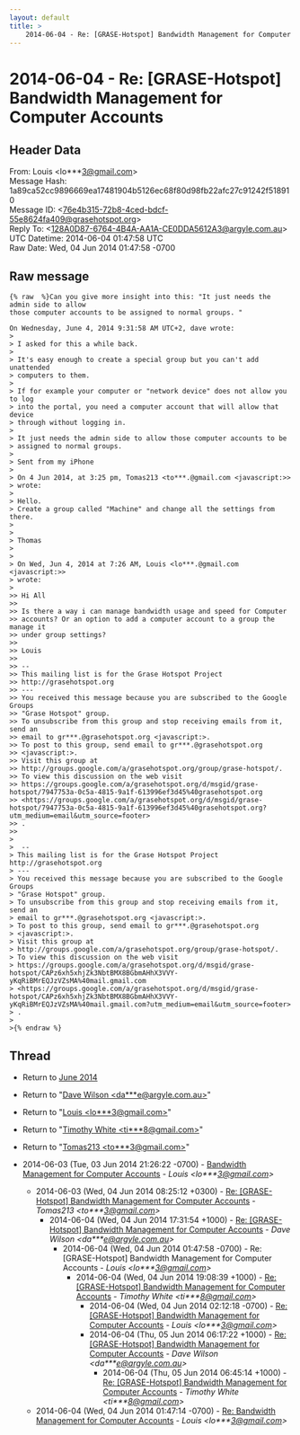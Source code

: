 ```yaml
---
layout: default
title: >
    2014-06-04 - Re: [GRASE-Hotspot] Bandwidth Management for Computer Accounts
---
```


# 2014-06-04 - Re: [GRASE-Hotspot] Bandwidth Management for Computer Accounts

## Header Data

From: Louis \<lo***3@gmail.com\><br>
Message Hash: 1a89ca52cc9896669ea17481904b5126ec68f80d98fb22afc27c91242f518910<br>
Message ID: \<76e4b315-72b8-4ced-bdcf-55e8624fa409@grasehotspot.org\><br>
Reply To: \<128A0D87-6764-4B4A-AA1A-CE0DDA5612A3@argyle.com.au\><br>
UTC Datetime: 2014-06-04 01:47:58 UTC<br>
Raw Date: Wed, 04 Jun 2014 01:47:58 -0700<br>

## Raw message

```
{% raw  %}Can you give more insight into this: "It just needs the admin side to allow 
those computer accounts to be assigned to normal groups. "

On Wednesday, June 4, 2014 9:31:58 AM UTC+2, dave wrote:
>
> I asked for this a while back.
>
> It's easy enough to create a special group but you can't add unattended 
> computers to them.
>
> If for example your computer or "network device" does not allow you to log 
> into the portal, you need a computer account that will allow that device 
> through without logging in.
>
> It just needs the admin side to allow those computer accounts to be 
> assigned to normal groups. 
>
> Sent from my iPhone
>
> On 4 Jun 2014, at 3:25 pm, Tomas213 <to***.@gmail.com <javascript:>> 
> wrote:
>
> Hello.
> Create a group called "Machine" and change all the settings from there.
>
>
> Thomas
>
>
> On Wed, Jun 4, 2014 at 7:26 AM, Louis <lo***.@gmail.com <javascript:>> 
> wrote:
>
>> Hi All
>>
>> Is there a way i can manage bandwidth usage and speed for Computer 
>> accounts? Or an option to add a computer account to a group the manage it 
>> under group settings?
>>
>> Louis
>>
>> -- 
>> This mailing list is for the Grase Hotspot Project 
>> http://grasehotspot.org
>> --- 
>> You received this message because you are subscribed to the Google Groups 
>> "Grase Hotspot" group.
>> To unsubscribe from this group and stop receiving emails from it, send an 
>> email to gr***.@grasehotspot.org <javascript:>.
>> To post to this group, send email to gr***.@grasehotspot.org 
>> <javascript:>.
>> Visit this group at 
>> http://groups.google.com/a/grasehotspot.org/group/grase-hotspot/.
>> To view this discussion on the web visit 
>> https://groups.google.com/a/grasehotspot.org/d/msgid/grase-hotspot/7947753a-0c5a-4815-9a1f-613996ef3d45%40grasehotspot.org 
>> <https://groups.google.com/a/grasehotspot.org/d/msgid/grase-hotspot/7947753a-0c5a-4815-9a1f-613996ef3d45%40grasehotspot.org?utm_medium=email&utm_source=footer>
>> .
>>
>
>  -- 
> This mailing list is for the Grase Hotspot Project http://grasehotspot.org
> --- 
> You received this message because you are subscribed to the Google Groups 
> "Grase Hotspot" group.
> To unsubscribe from this group and stop receiving emails from it, send an 
> email to gr***.@grasehotspot.org <javascript:>.
> To post to this group, send email to gr***.@grasehotspot.org 
> <javascript:>.
> Visit this group at 
> http://groups.google.com/a/grasehotspot.org/group/grase-hotspot/.
> To view this discussion on the web visit 
> https://groups.google.com/a/grasehotspot.org/d/msgid/grase-hotspot/CAPz6xh5xhjZk3NbtBMX8BGbmAHhX3VVY-yKqRiBMrEQJzVZsMA%40mail.gmail.com 
> <https://groups.google.com/a/grasehotspot.org/d/msgid/grase-hotspot/CAPz6xh5xhjZk3NbtBMX8BGbmAHhX3VVY-yKqRiBMrEQJzVZsMA%40mail.gmail.com?utm_medium=email&utm_source=footer>
> .
>
>{% endraw %}
```

## Thread

+ Return to [June 2014](/archive/2014/06)

+ Return to "[Dave Wilson <da***e<span>@</span>argyle.com.au>](/authors/da___e_at_argyle_com_au)"
+ Return to "[Louis <lo***3<span>@</span>gmail.com>](/authors/lo___3_at_gmail_com)"
+ Return to "[Timothy White <ti***8<span>@</span>gmail.com>](/authors/ti___8_at_gmail_com)"
+ Return to "[Tomas213 <to***3<span>@</span>gmail.com>](/authors/to___3_at_gmail_com)"

+ 2014-06-03 (Tue, 03 Jun 2014 21:26:22 -0700) - [Bandwidth Management for Computer Accounts](/archive/2014/06/d721f17caaa319b7250707609f88c8c5eac6a083482e1aba6e1b94c776248f6c) - _Louis \<lo***3@gmail.com\>_
  + 2014-06-03 (Wed, 04 Jun 2014 08:25:12 +0300) - [Re: [GRASE-Hotspot] Bandwidth Management for Computer Accounts](/archive/2014/06/996baa365b68f3fffe47a2976347d6de38f1dbc5bd660bbac0517a609985895c) - _Tomas213 \<to***3@gmail.com\>_
    + 2014-06-04 (Wed, 04 Jun 2014 17:31:54 +1000) - [Re: [GRASE-Hotspot] Bandwidth Management for Computer Accounts](/archive/2014/06/0a2389f28e4eb7443b9eb083ae9c8ac29c286f5a76ac12e2eb11a3f731b3da8a) - _Dave Wilson \<da***e@argyle.com.au\>_
      + 2014-06-04 (Wed, 04 Jun 2014 01:47:58 -0700) - Re: [GRASE-Hotspot] Bandwidth Management for Computer Accounts - _Louis \<lo***3@gmail.com\>_
        + 2014-06-04 (Wed, 04 Jun 2014 19:08:39 +1000) - [Re: [GRASE-Hotspot] Bandwidth Management for Computer Accounts](/archive/2014/06/d720efa12b7f1058b16690e85d21147407d11137e6835e5e2926f8e99c291442) - _Timothy White \<ti***8@gmail.com\>_
          + 2014-06-04 (Wed, 04 Jun 2014 02:12:18 -0700) - [Re: [GRASE-Hotspot] Bandwidth Management for Computer Accounts](/archive/2014/06/e7cbf238ea5346b6c984b6ccfe48fcea7a487316576c06f8965993e75085e54d) - _Louis \<lo***3@gmail.com\>_
          + 2014-06-04 (Thu, 05 Jun 2014 06:17:22 +1000) - [Re: [GRASE-Hotspot] Bandwidth Management for Computer Accounts](/archive/2014/06/6a3ec155c92949a5c45edf3b21dc22d70173c45e9cffadcd53635c38a31b70c0) - _Dave Wilson \<da***e@argyle.com.au\>_
            + 2014-06-04 (Thu, 05 Jun 2014 06:45:14 +1000) - [Re: [GRASE-Hotspot] Bandwidth Management for Computer Accounts](/archive/2014/06/472c91b874d7e178a4384d98fd3db1a222df746196049d801a581f55581b8c94) - _Timothy White \<ti***8@gmail.com\>_
  + 2014-06-04 (Wed, 04 Jun 2014 01:47:14 -0700) - [Re: Bandwidth Management for Computer Accounts](/archive/2014/06/036445662382e46c64f47959dd8487a0a8f660de6eb95f866989b7091df11c25) - _Louis \<lo***3@gmail.com\>_

